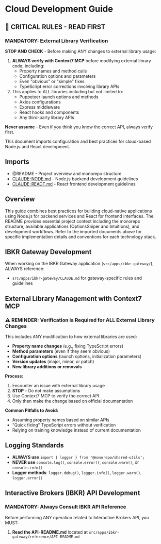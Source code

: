 # Cloud Development Guide

## 🛑 CRITICAL RULES - READ FIRST

### MANDATORY: External Library Verification
**STOP AND CHECK** - Before making ANY changes to external library usage:
1. **ALWAYS verify with Context7 MCP** before modifying external library code, including:
   - Property names and method calls
   - Configuration options and parameters
   - Even "obvious" or "simple" fixes
   - TypeScript error corrections involving library APIs
2. This applies to ALL libraries including but not limited to:
   - Puppeteer launch options and methods
   - Axios configurations
   - Express middleware
   - React hooks and components
   - Any third-party library APIs

**Never assume** - Even if you think you know the correct API, always verify first.

This document imports configuration and best practices for cloud-based Node.js and React development.

## Imports

- @README - Project overview and monorepo structure
- [CLAUDE-NODE.md](./CLAUDE-NODE.md) - Node.js backend development guidelines
- [CLAUDE-REACT.md](./CLAUDE-REACT.md) - React frontend development guidelines

## Overview

This guide combines best practices for building cloud-native applications using Node.js for backend services and React for frontend interfaces. The README provides essential project context including the monorepo structure, available applications (OptionsSniper and Intuitions), and development workflows. Refer to the imported documents above for specific implementation details and conventions for each technology stack.

## IBKR Gateway Development
When working on the IBKR Gateway application (`src/apps/ibkr-gateway/`), ALWAYS reference:
- `src/apps/ibkr-gateway/CLAUDE.md` for gateway-specific rules and guidelines

## External Library Management with Context7 MCP

### ⚠️ REMINDER: Verification is Required for ALL External Library Changes

This includes ANY modification to how external libraries are used:
- **Property name changes** (e.g., fixing TypeScript errors)
- **Method parameters** (even if they seem obvious)
- **Configuration options** (launch options, initialization parameters)
- **Version updates** (major, minor, or patch)
- **New library additions or removals**

**Process:**
1. Encounter an issue with external library usage
2. **STOP** - Do not make assumptions
3. Use Context7 MCP to verify the correct API
4. Only then make the change based on official documentation

**Common Pitfalls to Avoid:**
- Assuming property names based on similar APIs
- "Quick fixing" TypeScript errors without verification
- Relying on training knowledge instead of current documentation

## Logging Standards

- **ALWAYS use** `import { logger } from '@monorepo/shared-utils';`
- **NEVER use** `console.log()`, `console.error()`, `console.warn()`, or `console.info()`
- **Logger methods**: `logger.debug()`, `logger.info()`, `logger.warn()`, `logger.error()`

## Interactive Brokers (IBKR) API Development

### MANDATORY: Always Consult IBKR API Reference

Before performing ANY operation related to Interactive Brokers API, you MUST:

1. **Read the API-README.md** located at `src/apps/ibkr-gateway/reference/API-README.md`